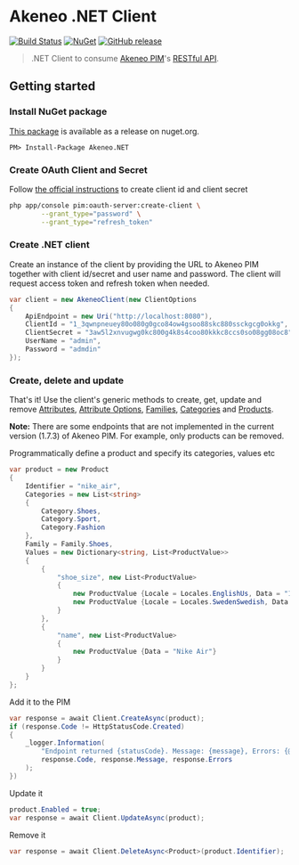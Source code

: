 # Akeneo .NET Client

[![Build Status](https://img.shields.io/appveyor/ci/pardahlman/akeneo-csharp.svg?style=flat-square)](https://ci.appveyor.com/project/pardahlman/akeneo-csharp) [![NuGet](https://img.shields.io/nuget/v/Akeneo.NET.svg?style=flat-square)](https://www.nuget.org/packages/Akeneo.NET) [![GitHub release](https://img.shields.io/github/release/pardahlman/akeneo-csharp.svg?style=flat-square)](https://github.com/pardahlman/akeneo-csharp/releases/latest)

> .NET Client to consume [Akeneo PIM](https://www.akeneo.com/)'s [RESTful API](https://api.akeneo.com/).

## Getting started

### Install NuGet package

[This package](https://www.nuget.org/packages/Akeneo.NET/) is available as a release on nuget.org.

```nuget
PM> Install-Package Akeneo.NET 
```

### Create OAuth Client and Secret

Follow [the official instructions](https://api.akeneo.com/documentation/security.html#create-an-oauth-client) to create client id and client secret

```bash
php app/console pim:oauth-server:create-client \
        --grant_type="password" \
        --grant_type="refresh_token"
```

### Create .NET client

Create an instance of the client by providing the URL to Akeneo PIM together with client id/secret and user name and password. The client will request access token and refresh token when needed.

```csharp
var client = new AkeneoClient(new ClientOptions
{
    ApiEndpoint = new Uri("http://localhost:8080"),
    ClientId = "1_3qwnpneuey80o080g0gco84ow4gsoo88skc880ssckgcg0okkg",
    ClientSecret = "3aw5l2xnvugwg0kc800g4k8s4coo80kkkc8ccs0so08gg08oc8",
    UserName = "admin",
    Password = "admdin"
});
```

### Create, delete and update

That's it! Use the client's generic methods to create, get, update and remove [Attributes](https://api.akeneo.com/api-reference.html#Attributes), [Attribute Options](https://api.akeneo.com/api-reference.html#Attributeoptions), [Families](https://api.akeneo.com/api-reference.html#Families), [Categories](https://api.akeneo.com/api-reference.html#Categories) and [Products](https://api.akeneo.com/api-reference.html#Products).

**Note:** There are some endpoints that are not implemented in the current version (1.7.3) of Akeneo PIM. For example, only products can be removed.

Programmatically define a product and specify its categories, values etc

```csharp
var product = new Product
{
    Identifier = "nike_air",
    Categories = new List<string>
    {
        Category.Shoes,
        Category.Sport,
        Category.Fashion
    },
    Family = Family.Shoes,
    Values = new Dictionary<string, List<ProductValue>>
    {
        {
            "shoe_size", new List<ProductValue>
            {
                new ProductValue {Locale = Locales.EnglishUs, Data = "10"},
                new ProductValue {Locale = Locales.SwedenSwedish, Data = "42"},
            }
        },
        {
            "name", new List<ProductValue>
            {
                new ProductValue {Data = "Nike Air"}
            }
        }
    }
};
```

Add it to the PIM

```csharp
var response = await Client.CreateAsync(product);
if (response.Code != HttpStatusCode.Created)
{
    _logger.Information(
        "Endpoint returned {statusCode}. Message: {message}, Errors: {@errors}",
        response.Code, response.Message, response.Errors
    );
})
```

Update it

```csharp
product.Enabled = true;
var response = await Client.UpdateAsync(product);
```

Remove it 

```csharp
var response = await Client.DeleteAsync<Product>(product.Identifier);
```
